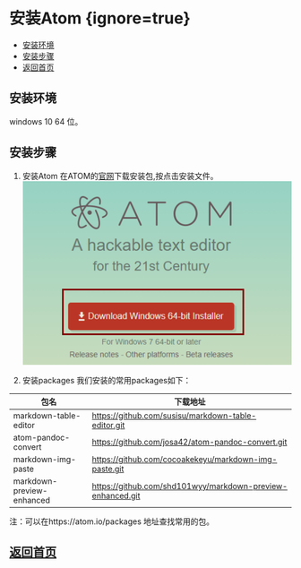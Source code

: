 # 安装Atom {ignore=true}


<!-- @import "[TOC]" {cmd="toc" depthFrom=1 depthTo=6 orderedList=false} -->
<!-- code_chunk_output -->

* [安装环境](#安装环境)
* [安装步骤](#安装步骤)
* [返回首页](#返回首页readmemd)

<!-- /code_chunk_output -->


## 安装环境
 windows 10 64 位。
## 安装步骤
1. 安装Atom
 在ATOM的[官网](https://atom.io/)下载安装包,按点击安装文件。
 ![](assets/markdown-img-paste-2017081221184694.png)

1. 安装packages
 我们安装的常用packages如下：

|           包名            |                          下载地址                          |
| ------------------------- | ---------------------------------------------------------- |
| markdown-table-editor     | https://github.com/susisu/markdown-table-editor.git        |
| atom-pandoc-convert       | https://github.com/josa42/atom-pandoc-convert.git          |
| markdown-img-paste        | https://github.com/cocoakekeyu/markdown-img-paste.git      |
| markdown-preview-enhanced | https://github.com/shd101wyy/markdown-preview-enhanced.git |


注：可以在https://atom.io/packages 地址查找常用的包。

## [返回首页](/readme.md)
